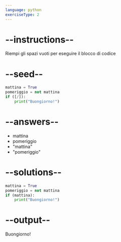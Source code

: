 ```yaml
---
language: python
exerciseType: 2
---
```


# --instructions--

Riempi gli spazi vuoti per eseguire il blocco di codice

# --seed--

```python
mattina = True
pomeriggio = not mattina
if ([/]):
    print("Buongiorno!")
```

# --answers--

- mattina
- pomeriggio
- "mattina"
- "pomeriggio"

# --solutions--

```python
mattina = True
pomeriggio = not mattina
if (mattina):
    print("Buongiorno!")
```

# --output--

Buongiorno!
